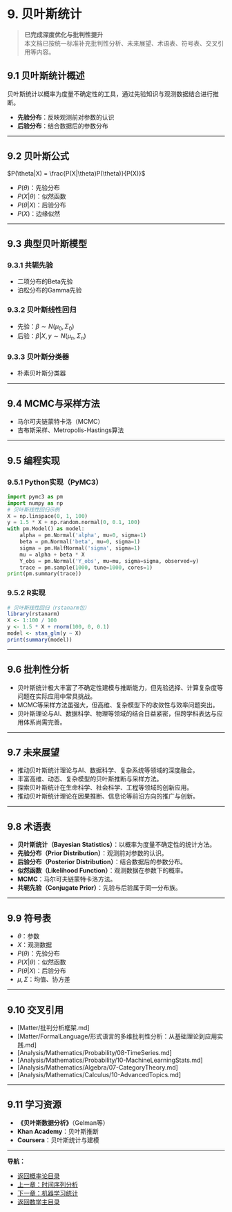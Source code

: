 # 9. 贝叶斯统计

> **已完成深度优化与批判性提升**  
> 本文档已按统一标准补充批判性分析、未来展望、术语表、符号表、交叉引用等内容。

## 9.1 贝叶斯统计概述

贝叶斯统计以概率为度量不确定性的工具，通过先验知识与观测数据结合进行推断。

- **先验分布**：反映观测前对参数的认识
- **后验分布**：结合数据后的参数分布

---

## 9.2 贝叶斯公式

$P(\theta|X) = \frac{P(X|\theta)P(\theta)}{P(X)}$

- $P(\theta)$：先验分布
- $P(X|\theta)$：似然函数
- $P(\theta|X)$：后验分布
- $P(X)$：边缘似然

---

## 9.3 典型贝叶斯模型

### 9.3.1 共轭先验

- 二项分布的Beta先验
- 泊松分布的Gamma先验

### 9.3.2 贝叶斯线性回归

- 先验：$\beta \sim N(\mu_0, \Sigma_0)$
- 后验：$\beta|X,y \sim N(\mu_n, \Sigma_n)$

### 9.3.3 贝叶斯分类器

- 朴素贝叶斯分类器

---

## 9.4 MCMC与采样方法

- 马尔可夫链蒙特卡洛（MCMC）
- 吉布斯采样、Metropolis-Hastings算法

---

## 9.5 编程实现

### 9.5.1 Python实现（PyMC3）

```python
import pymc3 as pm
import numpy as np
# 贝叶斯线性回归示例
X = np.linspace(0, 1, 100)
y = 1.5 * X + np.random.normal(0, 0.1, 100)
with pm.Model() as model:
    alpha = pm.Normal('alpha', mu=0, sigma=1)
    beta = pm.Normal('beta', mu=0, sigma=1)
    sigma = pm.HalfNormal('sigma', sigma=1)
    mu = alpha + beta * X
    Y_obs = pm.Normal('Y_obs', mu=mu, sigma=sigma, observed=y)
    trace = pm.sample(1000, tune=1000, cores=1)
print(pm.summary(trace))
```

### 9.5.2 R实现

```r
# 贝叶斯线性回归（rstanarm包）
library(rstanarm)
X <- 1:100 / 100
y <- 1.5 * X + rnorm(100, 0, 0.1)
model <- stan_glm(y ~ X)
print(summary(model))
```

---

## 9.6 批判性分析

- 贝叶斯统计极大丰富了不确定性建模与推断能力，但先验选择、计算复杂度等问题在实际应用中常具挑战。
- MCMC等采样方法虽强大，但高维、复杂模型下的收敛性与效率问题突出。
- 贝叶斯理论与AI、数据科学、物理等领域的结合日益紧密，但跨学科表达与应用体系尚需完善。

---

## 9.7 未来展望

- 推动贝叶斯统计理论与AI、数据科学、复杂系统等领域的深度融合。
- 丰富高维、动态、复杂模型的贝叶斯推断与采样方法。
- 探索贝叶斯统计在生命科学、社会科学、工程等领域的创新应用。
- 推动贝叶斯统计理论在因果推断、信息论等前沿方向的推广与创新。

---

## 9.8 术语表

- **贝叶斯统计（Bayesian Statistics）**：以概率为度量不确定性的统计方法。
- **先验分布（Prior Distribution）**：观测前对参数的认识。
- **后验分布（Posterior Distribution）**：结合数据后的参数分布。
- **似然函数（Likelihood Function）**：观测数据在参数下的概率。
- **MCMC**：马尔可夫链蒙特卡洛方法。
- **共轭先验（Conjugate Prior）**：先验与后验属于同一分布族。

---

## 9.9 符号表

- $\theta$：参数
- $X$：观测数据
- $P(\theta)$：先验分布
- $P(X|\theta)$：似然函数
- $P(\theta|X)$：后验分布
- $\mu, \Sigma$：均值、协方差

---

## 9.10 交叉引用

- [Matter/批判分析框架.md]
- [Matter/FormalLanguage/形式语言的多维批判性分析：从基础理论到应用实践.md]
- [Analysis/Mathematics/Probability/08-TimeSeries.md]
- [Analysis/Mathematics/Probability/10-MachineLearningStats.md]
- [Analysis/Mathematics/Algebra/07-CategoryTheory.md]
- [Analysis/Mathematics/Calculus/10-AdvancedTopics.md]

---

## 9.11 学习资源

- **《贝叶斯数据分析》**（Gelman等）
- **Khan Academy**：贝叶斯推断
- **Coursera**：贝叶斯统计与建模

---
**导航：**

- [返回概率论目录](README.md)
- [上一章：时间序列分析](08-TimeSeries.md)
- [下一章：机器学习统计](10-MachineLearningStats.md)
- [返回数学主目录](../README.md)
